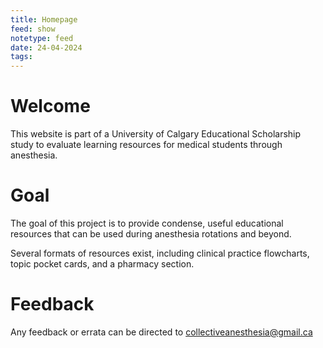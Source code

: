 ```yaml
---
title: Homepage
feed: show
notetype: feed
date: 24-04-2024
tags:
---
```

# Welcome
This website is part of a University of Calgary Educational Scholarship study to evaluate learning resources for medical students through anesthesia.

# Goal
The goal of this project is to provide condense, useful educational resources that can be used during anesthesia rotations and beyond. 

Several formats of resources exist, including clinical practice flowcharts, topic pocket cards, and a pharmacy section.

# Feedback
Any feedback or errata can be directed to collectiveanesthesia@gmail.ca